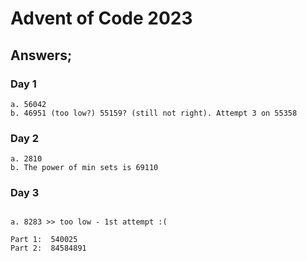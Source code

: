 # Advent of Code 2023

## Answers;

### Day 1
```
a. 56042
b. 46951 (too low?) 55159? (still not right). Attempt 3 on 55358
```

### Day 2
```
a. 2810
b. The power of min sets is 69110
```

### Day 3
```

a. 8283 >> too low - 1st attempt :(

Part 1:  540025
Part 2:  84584891

```
